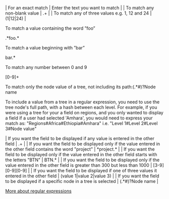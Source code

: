 

| For an exact match | Enter the text you want to match |
| To match any non-blank value | .+ |
| To match any of three values e.g. 1, 12 and 24 | (1|12|24) |


To match a value containing the word ”foo”

.\*foo.\*

To match a value beginning with ”bar”

bar.\*

To match any number between 0 and 9

[0-9]+

To match only the node value of a tree, not including its path:(.\*#)?Node name

To include a value from a tree in a regular expression, you need to use the tree node's full path, with a hash between each level. For example, if you were using a tree for your a field on regions, and you only wanted to display a field if a user had selected 'Amhara', you would need to express your match as: "Regions#Africa#Ethiopia#Amhara" i.e. "Level 1#Level 2#Level 3#Node value"

| If you want the field to be displayed if any value is entered in the other field | .+ |
| If you want the field to be displayed only if the value entered in the other field contains the word "project" | \*project.\* |
| If you want the field to be displayed only if the value entered in the other field starts with the letters "BTN" | BTN.\* |
| If you want the field to be displayed only if the value entered in the other field is greater than 300 but less than 1000 | [3-9][0-9][0-9] |
| If you want the field to be displayed if one of three values it entered in the other field |  (value 1|value 2|value 3) |
| If you want the field to be displayed if a specific node in a tree is selected | (.\*#)?Node name |

   [More about regular expressions](http://www.regular-expressions.info/tutorial.html)